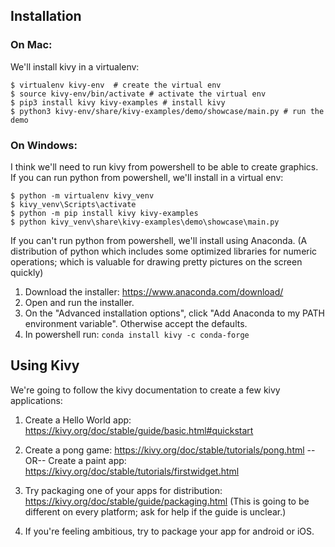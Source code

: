 Installation
------------

### On Mac:

We'll install kivy in a virtualenv:

  ```
  $ virtualenv kivy-env  # create the virtual env
  $ source kivy-env/bin/activate # activate the virtual env
  $ pip3 install kivy kivy-examples # install kivy
  $ python3 kivy-env/share/kivy-examples/demo/showcase/main.py # run the demo
  ```

### On Windows:

I think we'll need to run kivy from powershell to be able to create graphics.
If you can run python from powershell, we'll install in a virtual env:

  ```
  $ python -m virtualenv kivy_venv
  $ kivy_venv\Scripts\activate
  $ python -m pip install kivy kivy-examples
  $ python kivy_venv\share\kivy-examples\demo\showcase\main.py
  ```

If you can't run python from powershell, we'll install using Anaconda. (A distribution of python
which includes some optimized libraries for numeric operations;
which is valuable for drawing pretty pictures on the screen quickly)

  1. Download the installer: https://www.anaconda.com/download/
  2. Open and run the installer.
  3. On the "Advanced installation options", click "Add Anaconda to my PATH environment variable".
     Otherwise accept the defaults.
  4. In powershell run: `conda install kivy -c conda-forge`

Using Kivy
----------

We're going to follow the kivy documentation to create a few kivy applications:

  1. Create a Hello World app: https://kivy.org/doc/stable/guide/basic.html#quickstart

  2. Create a pong game: https://kivy.org/doc/stable/tutorials/pong.html --OR--
     Create a paint app: https://kivy.org/doc/stable/tutorials/firstwidget.html

  3. Try packaging one of your apps for distribution: https://kivy.org/doc/stable/guide/packaging.html
     (This is going to be different on every platform; ask for help if the guide is unclear.)

  4. If you're feeling ambitious, try to package your app for android or iOS.

